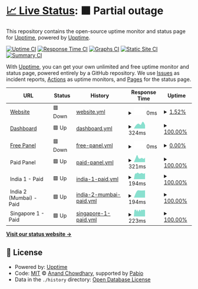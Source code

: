 # [📈 Live Status](https://demo.upptime.js.org): <!--live status--> **🟧 Partial outage**

This repository contains the open-source uptime monitor and status page for [Upptime](https://upptime.js.org), powered by [Upptime](https://github.com/upptime/upptime).

[![Uptime CI](https://github.com/$OWNER/status/workflows/Uptime%20CI/badge.svg)](https://github.com/$OWNER/status/actions?query=workflow%3A%22Uptime+CI%22)
[![Response Time CI](https://github.com/$OWNER/status/workflows/Response%20Time%20CI/badge.svg)](https://github.com/$OWNER/status/actions?query=workflow%3A%22Response+Time+CI%22)
[![Graphs CI](https://github.com/$OWNER/status/workflows/Graphs%20CI/badge.svg)](https://github.com/$OWNER/status/actions?query=workflow%3A%22Graphs+CI%22)
[![Static Site CI](https://github.com/$OWNER/status/workflows/Static%20Site%20CI/badge.svg)](https://github.com/$OWNER/status/actions?query=workflow%3A%22Static+Site+CI%22)
[![Summary CI](https://github.com/$OWNER/status/workflows/Summary%20CI/badge.svg)](https://github.com/$OWNER/status/actions?query=workflow%3A%22Summary+CI%22)

With [Upptime](https://upptime.js.org), you can get your own unlimited and free uptime monitor and status page, powered entirely by a GitHub repository. We use [Issues](https://github.com/upptime/upptime/issues) as incident reports, [Actions](https://github.com/$OWNER/status/actions) as uptime monitors, and [Pages](https://demo.upptime.js.org) for the status page.

<!--start: status pages-->
<!-- This summary is generated by Upptime (https://github.com/upptime/upptime) -->
<!-- Do not edit this manually, your changes will be overwritten -->
<!-- prettier-ignore -->
| URL | Status | History | Response Time | Uptime |
| --- | ------ | ------- | ------------- | ------ |
| <img alt="" src="https://icons.duckduckgo.com/ip3/wraithnodes.net.ico" height="13"> [Website](https://wraithnodes.net) | 🟥 Down | [website.yml](https://github.com/wraithnodes/status/commits/HEAD/history/website.yml) | <details><summary><img alt="Response time graph" src="./graphs/website/response-time-week.png" height="20"> 0ms</summary><br><a href="https://status.wraithnodes.net/history/website"><img alt="Response time 0" src="https://img.shields.io/endpoint?url=https%3A%2F%2Fraw.githubusercontent.com%2Fwraithnodes%2Fstatus%2FHEAD%2Fapi%2Fwebsite%2Fresponse-time.json"></a><br><a href="https://status.wraithnodes.net/history/website"><img alt="24-hour response time 0" src="https://img.shields.io/endpoint?url=https%3A%2F%2Fraw.githubusercontent.com%2Fwraithnodes%2Fstatus%2FHEAD%2Fapi%2Fwebsite%2Fresponse-time-day.json"></a><br><a href="https://status.wraithnodes.net/history/website"><img alt="7-day response time 0" src="https://img.shields.io/endpoint?url=https%3A%2F%2Fraw.githubusercontent.com%2Fwraithnodes%2Fstatus%2FHEAD%2Fapi%2Fwebsite%2Fresponse-time-week.json"></a><br><a href="https://status.wraithnodes.net/history/website"><img alt="30-day response time 0" src="https://img.shields.io/endpoint?url=https%3A%2F%2Fraw.githubusercontent.com%2Fwraithnodes%2Fstatus%2FHEAD%2Fapi%2Fwebsite%2Fresponse-time-month.json"></a><br><a href="https://status.wraithnodes.net/history/website"><img alt="1-year response time 0" src="https://img.shields.io/endpoint?url=https%3A%2F%2Fraw.githubusercontent.com%2Fwraithnodes%2Fstatus%2FHEAD%2Fapi%2Fwebsite%2Fresponse-time-year.json"></a></details> | <details><summary><a href="https://status.wraithnodes.net/history/website">1.52%</a></summary><a href="https://status.wraithnodes.net/history/website"><img alt="All-time uptime 1.52%" src="https://img.shields.io/endpoint?url=https%3A%2F%2Fraw.githubusercontent.com%2Fwraithnodes%2Fstatus%2FHEAD%2Fapi%2Fwebsite%2Fuptime.json"></a><br><a href="https://status.wraithnodes.net/history/website"><img alt="24-hour uptime 1.52%" src="https://img.shields.io/endpoint?url=https%3A%2F%2Fraw.githubusercontent.com%2Fwraithnodes%2Fstatus%2FHEAD%2Fapi%2Fwebsite%2Fuptime-day.json"></a><br><a href="https://status.wraithnodes.net/history/website"><img alt="7-day uptime 1.52%" src="https://img.shields.io/endpoint?url=https%3A%2F%2Fraw.githubusercontent.com%2Fwraithnodes%2Fstatus%2FHEAD%2Fapi%2Fwebsite%2Fuptime-week.json"></a><br><a href="https://status.wraithnodes.net/history/website"><img alt="30-day uptime 1.52%" src="https://img.shields.io/endpoint?url=https%3A%2F%2Fraw.githubusercontent.com%2Fwraithnodes%2Fstatus%2FHEAD%2Fapi%2Fwebsite%2Fuptime-month.json"></a><br><a href="https://status.wraithnodes.net/history/website"><img alt="1-year uptime 1.52%" src="https://img.shields.io/endpoint?url=https%3A%2F%2Fraw.githubusercontent.com%2Fwraithnodes%2Fstatus%2FHEAD%2Fapi%2Fwebsite%2Fuptime-year.json"></a></details>
| <img alt="" src="https://icons.duckduckgo.com/ip3/dash.wraithnodes.net.ico" height="13"> [Dashboard](https://dash.wraithnodes.net) | 🟩 Up | [dashboard.yml](https://github.com/wraithnodes/status/commits/HEAD/history/dashboard.yml) | <details><summary><img alt="Response time graph" src="./graphs/dashboard/response-time-week.png" height="20"> 324ms</summary><br><a href="https://status.wraithnodes.net/history/dashboard"><img alt="Response time 324" src="https://img.shields.io/endpoint?url=https%3A%2F%2Fraw.githubusercontent.com%2Fwraithnodes%2Fstatus%2FHEAD%2Fapi%2Fdashboard%2Fresponse-time.json"></a><br><a href="https://status.wraithnodes.net/history/dashboard"><img alt="24-hour response time 324" src="https://img.shields.io/endpoint?url=https%3A%2F%2Fraw.githubusercontent.com%2Fwraithnodes%2Fstatus%2FHEAD%2Fapi%2Fdashboard%2Fresponse-time-day.json"></a><br><a href="https://status.wraithnodes.net/history/dashboard"><img alt="7-day response time 324" src="https://img.shields.io/endpoint?url=https%3A%2F%2Fraw.githubusercontent.com%2Fwraithnodes%2Fstatus%2FHEAD%2Fapi%2Fdashboard%2Fresponse-time-week.json"></a><br><a href="https://status.wraithnodes.net/history/dashboard"><img alt="30-day response time 324" src="https://img.shields.io/endpoint?url=https%3A%2F%2Fraw.githubusercontent.com%2Fwraithnodes%2Fstatus%2FHEAD%2Fapi%2Fdashboard%2Fresponse-time-month.json"></a><br><a href="https://status.wraithnodes.net/history/dashboard"><img alt="1-year response time 324" src="https://img.shields.io/endpoint?url=https%3A%2F%2Fraw.githubusercontent.com%2Fwraithnodes%2Fstatus%2FHEAD%2Fapi%2Fdashboard%2Fresponse-time-year.json"></a></details> | <details><summary><a href="https://status.wraithnodes.net/history/dashboard">100.00%</a></summary><a href="https://status.wraithnodes.net/history/dashboard"><img alt="All-time uptime 100.00%" src="https://img.shields.io/endpoint?url=https%3A%2F%2Fraw.githubusercontent.com%2Fwraithnodes%2Fstatus%2FHEAD%2Fapi%2Fdashboard%2Fuptime.json"></a><br><a href="https://status.wraithnodes.net/history/dashboard"><img alt="24-hour uptime 100.00%" src="https://img.shields.io/endpoint?url=https%3A%2F%2Fraw.githubusercontent.com%2Fwraithnodes%2Fstatus%2FHEAD%2Fapi%2Fdashboard%2Fuptime-day.json"></a><br><a href="https://status.wraithnodes.net/history/dashboard"><img alt="7-day uptime 100.00%" src="https://img.shields.io/endpoint?url=https%3A%2F%2Fraw.githubusercontent.com%2Fwraithnodes%2Fstatus%2FHEAD%2Fapi%2Fdashboard%2Fuptime-week.json"></a><br><a href="https://status.wraithnodes.net/history/dashboard"><img alt="30-day uptime 100.00%" src="https://img.shields.io/endpoint?url=https%3A%2F%2Fraw.githubusercontent.com%2Fwraithnodes%2Fstatus%2FHEAD%2Fapi%2Fdashboard%2Fuptime-month.json"></a><br><a href="https://status.wraithnodes.net/history/dashboard"><img alt="1-year uptime 100.00%" src="https://img.shields.io/endpoint?url=https%3A%2F%2Fraw.githubusercontent.com%2Fwraithnodes%2Fstatus%2FHEAD%2Fapi%2Fdashboard%2Fuptime-year.json"></a></details>
| <img alt="" src="https://icons.duckduckgo.com/ip3/panel.wraithnodes.net.ico" height="13"> [Free Panel](https://panel.wraithnodes.net) | 🟥 Down | [free-panel.yml](https://github.com/wraithnodes/status/commits/HEAD/history/free-panel.yml) | <details><summary><img alt="Response time graph" src="./graphs/free-panel/response-time-week.png" height="20"> 0ms</summary><br><a href="https://status.wraithnodes.net/history/free-panel"><img alt="Response time 0" src="https://img.shields.io/endpoint?url=https%3A%2F%2Fraw.githubusercontent.com%2Fwraithnodes%2Fstatus%2FHEAD%2Fapi%2Ffree-panel%2Fresponse-time.json"></a><br><a href="https://status.wraithnodes.net/history/free-panel"><img alt="24-hour response time 0" src="https://img.shields.io/endpoint?url=https%3A%2F%2Fraw.githubusercontent.com%2Fwraithnodes%2Fstatus%2FHEAD%2Fapi%2Ffree-panel%2Fresponse-time-day.json"></a><br><a href="https://status.wraithnodes.net/history/free-panel"><img alt="7-day response time 0" src="https://img.shields.io/endpoint?url=https%3A%2F%2Fraw.githubusercontent.com%2Fwraithnodes%2Fstatus%2FHEAD%2Fapi%2Ffree-panel%2Fresponse-time-week.json"></a><br><a href="https://status.wraithnodes.net/history/free-panel"><img alt="30-day response time 0" src="https://img.shields.io/endpoint?url=https%3A%2F%2Fraw.githubusercontent.com%2Fwraithnodes%2Fstatus%2FHEAD%2Fapi%2Ffree-panel%2Fresponse-time-month.json"></a><br><a href="https://status.wraithnodes.net/history/free-panel"><img alt="1-year response time 0" src="https://img.shields.io/endpoint?url=https%3A%2F%2Fraw.githubusercontent.com%2Fwraithnodes%2Fstatus%2FHEAD%2Fapi%2Ffree-panel%2Fresponse-time-year.json"></a></details> | <details><summary><a href="https://status.wraithnodes.net/history/free-panel">0.00%</a></summary><a href="https://status.wraithnodes.net/history/free-panel"><img alt="All-time uptime 0.00%" src="https://img.shields.io/endpoint?url=https%3A%2F%2Fraw.githubusercontent.com%2Fwraithnodes%2Fstatus%2FHEAD%2Fapi%2Ffree-panel%2Fuptime.json"></a><br><a href="https://status.wraithnodes.net/history/free-panel"><img alt="24-hour uptime 0.00%" src="https://img.shields.io/endpoint?url=https%3A%2F%2Fraw.githubusercontent.com%2Fwraithnodes%2Fstatus%2FHEAD%2Fapi%2Ffree-panel%2Fuptime-day.json"></a><br><a href="https://status.wraithnodes.net/history/free-panel"><img alt="7-day uptime 0.00%" src="https://img.shields.io/endpoint?url=https%3A%2F%2Fraw.githubusercontent.com%2Fwraithnodes%2Fstatus%2FHEAD%2Fapi%2Ffree-panel%2Fuptime-week.json"></a><br><a href="https://status.wraithnodes.net/history/free-panel"><img alt="30-day uptime 0.00%" src="https://img.shields.io/endpoint?url=https%3A%2F%2Fraw.githubusercontent.com%2Fwraithnodes%2Fstatus%2FHEAD%2Fapi%2Ffree-panel%2Fuptime-month.json"></a><br><a href="https://status.wraithnodes.net/history/free-panel"><img alt="1-year uptime 0.00%" src="https://img.shields.io/endpoint?url=https%3A%2F%2Fraw.githubusercontent.com%2Fwraithnodes%2Fstatus%2FHEAD%2Fapi%2Ffree-panel%2Fuptime-year.json"></a></details>
| <img alt="" src="https://icons.duckduckgo.com/ip3/null.ico" height="13"> Paid Panel | 🟩 Up | [paid-panel.yml](https://github.com/wraithnodes/status/commits/HEAD/history/paid-panel.yml) | <details><summary><img alt="Response time graph" src="./graphs/paid-panel/response-time-week.png" height="20"> 321ms</summary><br><a href="https://status.wraithnodes.net/history/paid-panel"><img alt="Response time 321" src="https://img.shields.io/endpoint?url=https%3A%2F%2Fraw.githubusercontent.com%2Fwraithnodes%2Fstatus%2FHEAD%2Fapi%2Fpaid-panel%2Fresponse-time.json"></a><br><a href="https://status.wraithnodes.net/history/paid-panel"><img alt="24-hour response time 321" src="https://img.shields.io/endpoint?url=https%3A%2F%2Fraw.githubusercontent.com%2Fwraithnodes%2Fstatus%2FHEAD%2Fapi%2Fpaid-panel%2Fresponse-time-day.json"></a><br><a href="https://status.wraithnodes.net/history/paid-panel"><img alt="7-day response time 321" src="https://img.shields.io/endpoint?url=https%3A%2F%2Fraw.githubusercontent.com%2Fwraithnodes%2Fstatus%2FHEAD%2Fapi%2Fpaid-panel%2Fresponse-time-week.json"></a><br><a href="https://status.wraithnodes.net/history/paid-panel"><img alt="30-day response time 321" src="https://img.shields.io/endpoint?url=https%3A%2F%2Fraw.githubusercontent.com%2Fwraithnodes%2Fstatus%2FHEAD%2Fapi%2Fpaid-panel%2Fresponse-time-month.json"></a><br><a href="https://status.wraithnodes.net/history/paid-panel"><img alt="1-year response time 321" src="https://img.shields.io/endpoint?url=https%3A%2F%2Fraw.githubusercontent.com%2Fwraithnodes%2Fstatus%2FHEAD%2Fapi%2Fpaid-panel%2Fresponse-time-year.json"></a></details> | <details><summary><a href="https://status.wraithnodes.net/history/paid-panel">100.00%</a></summary><a href="https://status.wraithnodes.net/history/paid-panel"><img alt="All-time uptime 100.00%" src="https://img.shields.io/endpoint?url=https%3A%2F%2Fraw.githubusercontent.com%2Fwraithnodes%2Fstatus%2FHEAD%2Fapi%2Fpaid-panel%2Fuptime.json"></a><br><a href="https://status.wraithnodes.net/history/paid-panel"><img alt="24-hour uptime 100.00%" src="https://img.shields.io/endpoint?url=https%3A%2F%2Fraw.githubusercontent.com%2Fwraithnodes%2Fstatus%2FHEAD%2Fapi%2Fpaid-panel%2Fuptime-day.json"></a><br><a href="https://status.wraithnodes.net/history/paid-panel"><img alt="7-day uptime 100.00%" src="https://img.shields.io/endpoint?url=https%3A%2F%2Fraw.githubusercontent.com%2Fwraithnodes%2Fstatus%2FHEAD%2Fapi%2Fpaid-panel%2Fuptime-week.json"></a><br><a href="https://status.wraithnodes.net/history/paid-panel"><img alt="30-day uptime 100.00%" src="https://img.shields.io/endpoint?url=https%3A%2F%2Fraw.githubusercontent.com%2Fwraithnodes%2Fstatus%2FHEAD%2Fapi%2Fpaid-panel%2Fuptime-month.json"></a><br><a href="https://status.wraithnodes.net/history/paid-panel"><img alt="1-year uptime 100.00%" src="https://img.shields.io/endpoint?url=https%3A%2F%2Fraw.githubusercontent.com%2Fwraithnodes%2Fstatus%2FHEAD%2Fapi%2Fpaid-panel%2Fuptime-year.json"></a></details>
| <img alt="" src="https://icons.duckduckgo.com/ip3/null.ico" height="13"> India 1 - Paid | 🟩 Up | [india-1-paid.yml](https://github.com/wraithnodes/status/commits/HEAD/history/india-1-paid.yml) | <details><summary><img alt="Response time graph" src="./graphs/india-1-paid/response-time-week.png" height="20"> 194ms</summary><br><a href="https://status.wraithnodes.net/history/india-1-paid"><img alt="Response time 194" src="https://img.shields.io/endpoint?url=https%3A%2F%2Fraw.githubusercontent.com%2Fwraithnodes%2Fstatus%2FHEAD%2Fapi%2Findia-1-paid%2Fresponse-time.json"></a><br><a href="https://status.wraithnodes.net/history/india-1-paid"><img alt="24-hour response time 194" src="https://img.shields.io/endpoint?url=https%3A%2F%2Fraw.githubusercontent.com%2Fwraithnodes%2Fstatus%2FHEAD%2Fapi%2Findia-1-paid%2Fresponse-time-day.json"></a><br><a href="https://status.wraithnodes.net/history/india-1-paid"><img alt="7-day response time 194" src="https://img.shields.io/endpoint?url=https%3A%2F%2Fraw.githubusercontent.com%2Fwraithnodes%2Fstatus%2FHEAD%2Fapi%2Findia-1-paid%2Fresponse-time-week.json"></a><br><a href="https://status.wraithnodes.net/history/india-1-paid"><img alt="30-day response time 194" src="https://img.shields.io/endpoint?url=https%3A%2F%2Fraw.githubusercontent.com%2Fwraithnodes%2Fstatus%2FHEAD%2Fapi%2Findia-1-paid%2Fresponse-time-month.json"></a><br><a href="https://status.wraithnodes.net/history/india-1-paid"><img alt="1-year response time 194" src="https://img.shields.io/endpoint?url=https%3A%2F%2Fraw.githubusercontent.com%2Fwraithnodes%2Fstatus%2FHEAD%2Fapi%2Findia-1-paid%2Fresponse-time-year.json"></a></details> | <details><summary><a href="https://status.wraithnodes.net/history/india-1-paid">100.00%</a></summary><a href="https://status.wraithnodes.net/history/india-1-paid"><img alt="All-time uptime 100.00%" src="https://img.shields.io/endpoint?url=https%3A%2F%2Fraw.githubusercontent.com%2Fwraithnodes%2Fstatus%2FHEAD%2Fapi%2Findia-1-paid%2Fuptime.json"></a><br><a href="https://status.wraithnodes.net/history/india-1-paid"><img alt="24-hour uptime 100.00%" src="https://img.shields.io/endpoint?url=https%3A%2F%2Fraw.githubusercontent.com%2Fwraithnodes%2Fstatus%2FHEAD%2Fapi%2Findia-1-paid%2Fuptime-day.json"></a><br><a href="https://status.wraithnodes.net/history/india-1-paid"><img alt="7-day uptime 100.00%" src="https://img.shields.io/endpoint?url=https%3A%2F%2Fraw.githubusercontent.com%2Fwraithnodes%2Fstatus%2FHEAD%2Fapi%2Findia-1-paid%2Fuptime-week.json"></a><br><a href="https://status.wraithnodes.net/history/india-1-paid"><img alt="30-day uptime 100.00%" src="https://img.shields.io/endpoint?url=https%3A%2F%2Fraw.githubusercontent.com%2Fwraithnodes%2Fstatus%2FHEAD%2Fapi%2Findia-1-paid%2Fuptime-month.json"></a><br><a href="https://status.wraithnodes.net/history/india-1-paid"><img alt="1-year uptime 100.00%" src="https://img.shields.io/endpoint?url=https%3A%2F%2Fraw.githubusercontent.com%2Fwraithnodes%2Fstatus%2FHEAD%2Fapi%2Findia-1-paid%2Fuptime-year.json"></a></details>
| <img alt="" src="https://icons.duckduckgo.com/ip3/null.ico" height="13"> India 2 (Mumbai) - Paid | 🟩 Up | [india-2-mumbai-paid.yml](https://github.com/wraithnodes/status/commits/HEAD/history/india-2-mumbai-paid.yml) | <details><summary><img alt="Response time graph" src="./graphs/india-2-mumbai-paid/response-time-week.png" height="20"> 194ms</summary><br><a href="https://status.wraithnodes.net/history/india-2-mumbai-paid"><img alt="Response time 194" src="https://img.shields.io/endpoint?url=https%3A%2F%2Fraw.githubusercontent.com%2Fwraithnodes%2Fstatus%2FHEAD%2Fapi%2Findia-2-mumbai-paid%2Fresponse-time.json"></a><br><a href="https://status.wraithnodes.net/history/india-2-mumbai-paid"><img alt="24-hour response time 194" src="https://img.shields.io/endpoint?url=https%3A%2F%2Fraw.githubusercontent.com%2Fwraithnodes%2Fstatus%2FHEAD%2Fapi%2Findia-2-mumbai-paid%2Fresponse-time-day.json"></a><br><a href="https://status.wraithnodes.net/history/india-2-mumbai-paid"><img alt="7-day response time 194" src="https://img.shields.io/endpoint?url=https%3A%2F%2Fraw.githubusercontent.com%2Fwraithnodes%2Fstatus%2FHEAD%2Fapi%2Findia-2-mumbai-paid%2Fresponse-time-week.json"></a><br><a href="https://status.wraithnodes.net/history/india-2-mumbai-paid"><img alt="30-day response time 194" src="https://img.shields.io/endpoint?url=https%3A%2F%2Fraw.githubusercontent.com%2Fwraithnodes%2Fstatus%2FHEAD%2Fapi%2Findia-2-mumbai-paid%2Fresponse-time-month.json"></a><br><a href="https://status.wraithnodes.net/history/india-2-mumbai-paid"><img alt="1-year response time 194" src="https://img.shields.io/endpoint?url=https%3A%2F%2Fraw.githubusercontent.com%2Fwraithnodes%2Fstatus%2FHEAD%2Fapi%2Findia-2-mumbai-paid%2Fresponse-time-year.json"></a></details> | <details><summary><a href="https://status.wraithnodes.net/history/india-2-mumbai-paid">100.00%</a></summary><a href="https://status.wraithnodes.net/history/india-2-mumbai-paid"><img alt="All-time uptime 100.00%" src="https://img.shields.io/endpoint?url=https%3A%2F%2Fraw.githubusercontent.com%2Fwraithnodes%2Fstatus%2FHEAD%2Fapi%2Findia-2-mumbai-paid%2Fuptime.json"></a><br><a href="https://status.wraithnodes.net/history/india-2-mumbai-paid"><img alt="24-hour uptime 100.00%" src="https://img.shields.io/endpoint?url=https%3A%2F%2Fraw.githubusercontent.com%2Fwraithnodes%2Fstatus%2FHEAD%2Fapi%2Findia-2-mumbai-paid%2Fuptime-day.json"></a><br><a href="https://status.wraithnodes.net/history/india-2-mumbai-paid"><img alt="7-day uptime 100.00%" src="https://img.shields.io/endpoint?url=https%3A%2F%2Fraw.githubusercontent.com%2Fwraithnodes%2Fstatus%2FHEAD%2Fapi%2Findia-2-mumbai-paid%2Fuptime-week.json"></a><br><a href="https://status.wraithnodes.net/history/india-2-mumbai-paid"><img alt="30-day uptime 100.00%" src="https://img.shields.io/endpoint?url=https%3A%2F%2Fraw.githubusercontent.com%2Fwraithnodes%2Fstatus%2FHEAD%2Fapi%2Findia-2-mumbai-paid%2Fuptime-month.json"></a><br><a href="https://status.wraithnodes.net/history/india-2-mumbai-paid"><img alt="1-year uptime 100.00%" src="https://img.shields.io/endpoint?url=https%3A%2F%2Fraw.githubusercontent.com%2Fwraithnodes%2Fstatus%2FHEAD%2Fapi%2Findia-2-mumbai-paid%2Fuptime-year.json"></a></details>
| <img alt="" src="https://icons.duckduckgo.com/ip3/null.ico" height="13"> Singapore 1 - Paid | 🟩 Up | [singapore-1-paid.yml](https://github.com/wraithnodes/status/commits/HEAD/history/singapore-1-paid.yml) | <details><summary><img alt="Response time graph" src="./graphs/singapore-1-paid/response-time-week.png" height="20"> 223ms</summary><br><a href="https://status.wraithnodes.net/history/singapore-1-paid"><img alt="Response time 223" src="https://img.shields.io/endpoint?url=https%3A%2F%2Fraw.githubusercontent.com%2Fwraithnodes%2Fstatus%2FHEAD%2Fapi%2Fsingapore-1-paid%2Fresponse-time.json"></a><br><a href="https://status.wraithnodes.net/history/singapore-1-paid"><img alt="24-hour response time 223" src="https://img.shields.io/endpoint?url=https%3A%2F%2Fraw.githubusercontent.com%2Fwraithnodes%2Fstatus%2FHEAD%2Fapi%2Fsingapore-1-paid%2Fresponse-time-day.json"></a><br><a href="https://status.wraithnodes.net/history/singapore-1-paid"><img alt="7-day response time 223" src="https://img.shields.io/endpoint?url=https%3A%2F%2Fraw.githubusercontent.com%2Fwraithnodes%2Fstatus%2FHEAD%2Fapi%2Fsingapore-1-paid%2Fresponse-time-week.json"></a><br><a href="https://status.wraithnodes.net/history/singapore-1-paid"><img alt="30-day response time 223" src="https://img.shields.io/endpoint?url=https%3A%2F%2Fraw.githubusercontent.com%2Fwraithnodes%2Fstatus%2FHEAD%2Fapi%2Fsingapore-1-paid%2Fresponse-time-month.json"></a><br><a href="https://status.wraithnodes.net/history/singapore-1-paid"><img alt="1-year response time 223" src="https://img.shields.io/endpoint?url=https%3A%2F%2Fraw.githubusercontent.com%2Fwraithnodes%2Fstatus%2FHEAD%2Fapi%2Fsingapore-1-paid%2Fresponse-time-year.json"></a></details> | <details><summary><a href="https://status.wraithnodes.net/history/singapore-1-paid">100.00%</a></summary><a href="https://status.wraithnodes.net/history/singapore-1-paid"><img alt="All-time uptime 100.00%" src="https://img.shields.io/endpoint?url=https%3A%2F%2Fraw.githubusercontent.com%2Fwraithnodes%2Fstatus%2FHEAD%2Fapi%2Fsingapore-1-paid%2Fuptime.json"></a><br><a href="https://status.wraithnodes.net/history/singapore-1-paid"><img alt="24-hour uptime 100.00%" src="https://img.shields.io/endpoint?url=https%3A%2F%2Fraw.githubusercontent.com%2Fwraithnodes%2Fstatus%2FHEAD%2Fapi%2Fsingapore-1-paid%2Fuptime-day.json"></a><br><a href="https://status.wraithnodes.net/history/singapore-1-paid"><img alt="7-day uptime 100.00%" src="https://img.shields.io/endpoint?url=https%3A%2F%2Fraw.githubusercontent.com%2Fwraithnodes%2Fstatus%2FHEAD%2Fapi%2Fsingapore-1-paid%2Fuptime-week.json"></a><br><a href="https://status.wraithnodes.net/history/singapore-1-paid"><img alt="30-day uptime 100.00%" src="https://img.shields.io/endpoint?url=https%3A%2F%2Fraw.githubusercontent.com%2Fwraithnodes%2Fstatus%2FHEAD%2Fapi%2Fsingapore-1-paid%2Fuptime-month.json"></a><br><a href="https://status.wraithnodes.net/history/singapore-1-paid"><img alt="1-year uptime 100.00%" src="https://img.shields.io/endpoint?url=https%3A%2F%2Fraw.githubusercontent.com%2Fwraithnodes%2Fstatus%2FHEAD%2Fapi%2Fsingapore-1-paid%2Fuptime-year.json"></a></details>

<!--end: status pages-->

[**Visit our status website →**](https://demo.upptime.js.org)

## 📄 License

- Powered by: [Upptime](https://github.com/upptime/upptime)
- Code: [MIT](./LICENSE) © [Anand Chowdhary](https://anandchowdhary.com), supported by [Pabio](https://pabio.com)
- Data in the `./history` directory: [Open Database License](https://opendatacommons.org/licenses/odbl/1-0/)
